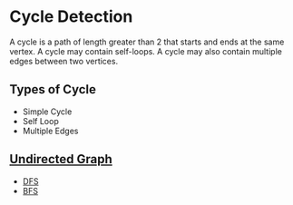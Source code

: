 # Cycle Detection
A cycle is a path of length greater than 2 that starts and ends at the same vertex. A cycle may contain self-loops. A cycle may also contain multiple edges between two vertices.

## Types of Cycle
* Simple Cycle
* Self Loop
* Multiple Edges

## [Undirected Graph](Undirected%20Graph/readme.md)
* [DFS](Undirected%20Graph/DFS/readme.md)
* [BFS](Undirected%20Graph/BFS/readme.md)


